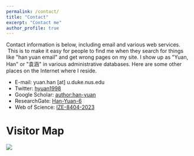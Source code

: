 ```yaml
---
permalink: /contact/
title: "Contact"
excerpt: "Contact me"
author_profile: true
---
```

Contact information is below, including email and various web services.  This is to make it easy for people to find me when they search for things like "han yuan email" and get wrong pages on my site. I show up as "Yuan, Han" or "袁涵" in various administrative databases. Here are some other places on the Internet where I reside.

* E-mail: yuan.han [at] u.duke.nus.edu
* Twitter: [hyuan1998](https://twitter.com/hyuan1998)
* Google Scholar: [author:han-yuan](https://scholar.google.com/citations?user=MKjp730AAAAJ&hl=zh-CN)
* ResearchGate: [Han-Yuan-6](https://www.researchgate.net/profile/Han-Yuan-6)
* Web of Science: [IZE-8404-2023](https://www.webofscience.com/wos/author/record/47887976)

# Visitor Map
<a href='https://clustrmaps.com/site/1bvol'  title='Visit tracker'><img src='//clustrmaps.com/map_v2.png?cl=080808&w=900&t=n&d=Fdoa_8lYghMRtvjcjmYyKs5Dgo1ULEX2F94UDV-wtrc&co=ffffff&ct=ffffff'/></a>
